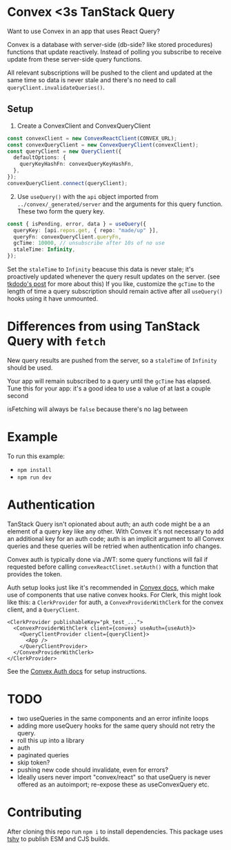 # Convex <3s TanStack Query

Want to use Convex in an app that uses React Query?

Convex is a database with server-side (db-side? like stored procedures) functions that update reactively.
Instead of polling you subscribe to receive update from these server-side query functions.

All relevant subscriptions will be pushed to the client and updated at the same time so data is never stale and there's no need to call `queryClient.invalidateQueries()`.

## Setup

1. Create a ConvexClient and ConvexQueryClient

```ts
const convexClient = new ConvexReactClient(CONVEX_URL);
const convexQueryClient = new ConvexQueryClient(convexClient);
const queryClient = new QueryClient({
  defaultOptions: {
    queryKeyHashFn: convexQueryKeyHashFn,
  },
});
convexQueryClient.connect(queryClient);
```

2. Use `useQuery()` with the `api` object imported from `../convex/_generated/server` and the arguments for this query function.
   These two form the query key.

```ts
const { isPending, error, data } = useQuery({
  queryKey: [api.repos.get, { repo: "made/up" }],
  queryFn: convexQueryClient.queryFn,
  gcTime: 10000, // unsubscribe after 10s of no use
  staleTime: Infinity,
});
```

Set the `staleTime` to `Infinity` beacuse this data is never stale; it's proactively updated whenever the query result updates on the server. (see [tkdodo's post](https://tkdodo.eu/blog/using-web-sockets-with-react-query#increasing-staletime)
for more about this)
If you like, customize the `gcTime` to the length of time a query subscription should remain active after all `useQuery()` hooks using it have unmounted.

# Differences from using TanStack Query with `fetch`

New query results are pushed from the server, so a `staleTime` of `Infinity` should be used.

Your app will remain subscribed to a query until the `gcTime` has elapsed. Tune this for your app: it's a good idea to
use a value of at last a couple second

isFetching will always be `false` because there's no lag between

# Example

To run this example:

- `npm install`
- `npm run dev`

# Authentication

TanStack Query isn't opionated about auth; an auth code might be a an element of a query key like any other.
With Convex it's not necessary to add an additional key for an auth code; auth is an implicit argument to all
Convex queries and these queries will be retried when authentication info changes.

Convex auth is typically done via JWT: some query functions will fail if requested before calling `convexReactClinet.setAuth()` with a function that
provides the token.

Auth setup looks just like it's recommended in [Convex docs](https://docs.convex.dev/auth), which make use of components that use native convex hooks.
For Clerk, this might look like this: a `ClerkProvider` for auth, a `ConvexProviderWithClerk` for the convex client, and a `QueryClient`.

```
<ClerkProvider publishableKey="pk_test_...">
  <ConvexProviderWithClerk client={convex} useAuth={useAuth}>
    <QueryClientProvider client={queryClient}>
      <App />
    </QueryClientProvider>
  </ConvexProviderWithClerk>
</ClerkProvider>
```

See the [Convex Auth docs](https://docs.convex.dev/auth) for setup instructions.

# TODO

- two useQueries in the same components and an error infinite loops
- adding more useQuery hooks for the same query should not retry the query.
- roll this up into a library
- auth
- paginated queries
- skip token?
- pushing new code should invalidate, even for errors?
- Ideally users never import "convex/react" so that useQuery is never offered as an autoimport;
  re-expose these as useConvexQuery etc.

# Contributing

After cloning this repo run `npm i` to install dependencies.
This package uses [tshy](https://github.com/isaacs/tshy) to publish ESM and CJS builds.

